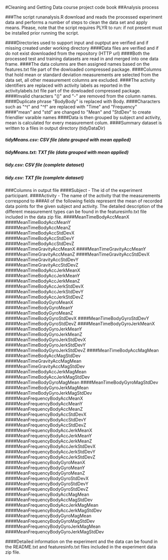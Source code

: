 #Cleaning and Getting Data course project code book
##Analysis process

###The script runanalysis.R download and reads the processed experiment data and performs a number of steps to clean the data set and apply means. Please, note that the script requires PLYR to run: if not present must be installed prior running the script.

####Directories used to support input and ouptput are verified and if missing created under working directory
####Data files are verified and if do not exist downloaded from the repository (HTTP url)
####Both the processed test and training datasets are read in and merged into one data frame.
####The data columns are then assigned names based on the features.txt file part of the dowloaded compressed package.
####Columns that hold mean or standard deviation measurements are selected from the data set, all other measurement columns are excluded.
####The activity identifiers are replaced with activity labels as reported in the activitylabels.txt file part of the dowloaded compressed package.
####Invalid characters "()" and "-" are removed from the column names. 
####Duplicate phrase "BodyBody" is replaced with Body.
####Characters such as "^t" and "^f" are replaced with "Time" and "Frequency"
####"mean" and "std" are changed to "Mean" and "StdDev" to create friendlier varaible names
####Data is then grouped by subject and activity, mean is calculated for every measurement colum.
####Summary dataset is written to a files in output directory (tidyDataDir)
##### tidyMeans.csv: CSV file (data grouped with mean applied)
##### tidyMeans.txt: TXT file (data grouped with mean applied)
##### tidy.csv: CSV file (complete dataset)
##### tidy.csv: TXT file (complete dataset)

###Columns in output file
####Subject	- The id of the experiment participant.
####Activity - The name of the activity that the measurements correspond to
###All of the following fields represent the mean of recorded data points for the given subject and activity. The detailed description of the different measurement types can be found in the featuresinfo.txt file included in the data zip file.
####MeanTimeBodyAccMeanX	
####MeanTimeBodyAccMeanY	
####MeanTimeBodyAccMeanZ	
####MeanTimeBodyAccStdDevX	
####MeanTimeBodyAccStdDevY	
####MeanTimeBodyAccStdDevZ	
####MeanTimeGravityAccMeanX	
####MeanTimeGravityAccMeanY	
####MeanTimeGravityAccMeanZ	
####MeanTimeGravityAccStdDevX	
####MeanTimeGravityAccStdDevY	
####MeanTimeGravityAccStdDevZ	
####MeanTimeBodyAccJerkMeanX	
####MeanTimeBodyAccJerkMeanY	
####MeanTimeBodyAccJerkMeanZ	
####MeanTimeBodyAccJerkStdDevX	
####MeanTimeBodyAccJerkStdDevY	
####MeanTimeBodyAccJerkStdDevZ	
####MeanTimeBodyGyroMeanX	
####MeanTimeBodyGyroMeanY	
####MeanTimeBodyGyroMeanZ	
####MeanTimeBodyGyroStdDevX	
####MeanTimeBodyGyroStdDevY	
####MeanTimeBodyGyroStdDevZ	
####MeanTimeBodyGyroJerkMeanX	
####MeanTimeBodyGyroJerkMeanY	
####MeanTimeBodyGyroJerkMeanZ	
####MeanTimeBodyGyroJerkStdDevX	
####MeanTimeBodyGyroJerkStdDevY	
####MeanTimeBodyGyroJerkStdDevZ	
####MeanTimeBodyAccMagMean	
####MeanTimeBodyAccMagStdDev	
####MeanTimeGravityAccMagMean	
####MeanTimeGravityAccMagStdDev	
####MeanTimeBodyAccJerkMagMean	
####MeanTimeBodyAccJerkMagStdDev	
####MeanTimeBodyGyroMagMean	
####MeanTimeBodyGyroMagStdDev	
####MeanTimeBodyGyroJerkMagMean	
####MeanTimeBodyGyroJerkMagStdDev	
####MeanFrequencyBodyAccMeanX	
####MeanFrequencyBodyAccMeanY	
####MeanFrequencyBodyAccMeanZ	
####MeanFrequencyBodyAccStdDevX	
####MeanFrequencyBodyAccStdDevY	
####MeanFrequencyBodyAccStdDevZ	
####MeanFrequencyBodyAccJerkMeanX	
####MeanFrequencyBodyAccJerkMeanY	
####MeanFrequencyBodyAccJerkMeanZ	
####MeanFrequencyBodyAccJerkStdDevX	
####MeanFrequencyBodyAccJerkStdDevY	
####MeanFrequencyBodyAccJerkStdDevZ	
####MeanFrequencyBodyGyroMeanX	
####MeanFrequencyBodyGyroMeanY	
####MeanFrequencyBodyGyroMeanZ	
####MeanFrequencyBodyGyroStdDevX	
####MeanFrequencyBodyGyroStdDevY	
####MeanFrequencyBodyGyroStdDevZ	
####MeanFrequencyBodyAccMagMean	
####MeanFrequencyBodyAccMagStdDev	
####MeanFrequencyBodyAccJerkMagMean	
####MeanFrequencyBodyAccJerkMagStdDev	
####MeanFrequencyBodyGyroMagMean	
####MeanFrequencyBodyGyroMagStdDev	
####MeanFrequencyBodyGyroJerkMagMean	
####MeanFrequencyBodyGyroJerkMagStdDev


####Detailed information on the experiment and the data can be found in the README.txt and featuresinfo.txt files included in the experiment data zip file.